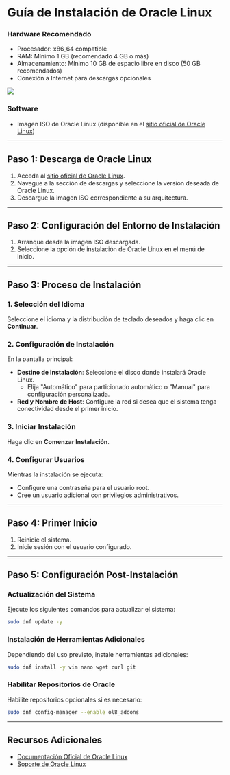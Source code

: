 # Guía de Instalación de Oracle Linux

### Hardware Recomendado

- Procesador: x86\_64 compatible
- RAM: Mínimo 1 GB (recomendado 4 GB o más)
- Almacenamiento: Mínimo 10 GB de espacio libre en disco (50 GB recomendados)
- Conexión a Internet para descargas opcionales

<image src="/img/Captura desde 2025-01-10 10-06-31.png">

### Software

- Imagen ISO de Oracle Linux (disponible en el [sitio oficial de Oracle Linux](https://www.oracle.com/linux/))

---

## Paso 1: Descarga de Oracle Linux

1. Acceda al [sitio oficial de Oracle Linux](https://www.oracle.com/linux/).
2. Navegue a la sección de descargas y seleccione la versión deseada de Oracle Linux.
3. Descargue la imagen ISO correspondiente a su arquitectura.

---

## Paso 2: Configuración del Entorno de Instalación

1. Arranque desde la imagen ISO descargada.
2. Seleccione la opción de instalación de Oracle Linux en el menú de inicio.

---

## Paso 3: Proceso de Instalación

### 1. Selección del Idioma

Seleccione el idioma y la distribución de teclado deseados y haga clic en **Continuar**.

### 2. Configuración de Instalación

En la pantalla principal:

- **Destino de Instalación**: Seleccione el disco donde instalará Oracle Linux.
  - Elija "Automático" para particionado automático o "Manual" para configuración personalizada.
- **Red y Nombre de Host**: Configure la red si desea que el sistema tenga conectividad desde el primer inicio.

### 3. Iniciar Instalación

Haga clic en **Comenzar Instalación**.

### 4. Configurar Usuarios

Mientras la instalación se ejecuta:

- Configure una contraseña para el usuario root.
- Cree un usuario adicional con privilegios administrativos.

---

## Paso 4: Primer Inicio

1. Reinicie el sistema.
2. Inicie sesión con el usuario configurado.

---

## Paso 5: Configuración Post-Instalación

### Actualización del Sistema

Ejecute los siguientes comandos para actualizar el sistema:

```bash
sudo dnf update -y
```

### Instalación de Herramientas Adicionales

Dependiendo del uso previsto, instale herramientas adicionales:

```bash
sudo dnf install -y vim nano wget curl git
```

### Habilitar Repositorios de Oracle

Habilite repositorios opcionales si es necesario:

```bash
sudo dnf config-manager --enable ol8_addons
```

---

## Recursos Adicionales

- [Documentación Oficial de Oracle Linux](https://docs.oracle.com/en/operating-systems/)
- [Soporte de Oracle Linux](https://www.oracle.com/support/)
